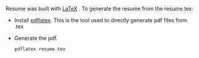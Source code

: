 Resume was built with [LaTeX](https://www.latex-project.org/) . To generate the resume from the resume.tex:
* Install [pdflatex](http://www.howtotex.com/howto/installing-latex-on-mac-os-x/). This is the tool used to directly generate pdf files from .tex
* Generate the pdf.

    ```
    pdflatex resume.tex
    ```
